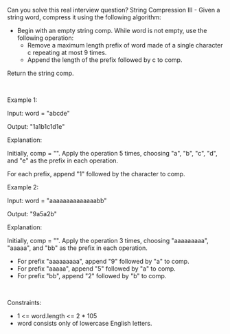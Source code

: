 Can you solve this real interview question? String Compression III - Given a string word, compress it using the following algorithm:

 * Begin with an empty string comp. While word is not empty, use the following operation:
   * Remove a maximum length prefix of word made of a single character c repeating at most 9 times.
   * Append the length of the prefix followed by c to comp.

Return the string comp.

 

Example 1:

Input: word = "abcde"

Output: "1a1b1c1d1e"

Explanation:

Initially, comp = "". Apply the operation 5 times, choosing "a", "b", "c", "d", and "e" as the prefix in each operation.

For each prefix, append "1" followed by the character to comp.

Example 2:

Input: word = "aaaaaaaaaaaaaabb"

Output: "9a5a2b"

Explanation:

Initially, comp = "". Apply the operation 3 times, choosing "aaaaaaaaa", "aaaaa", and "bb" as the prefix in each operation.

 * For prefix "aaaaaaaaa", append "9" followed by "a" to comp.
 * For prefix "aaaaa", append "5" followed by "a" to comp.
 * For prefix "bb", append "2" followed by "b" to comp.

 

Constraints:

 * 1 <= word.length <= 2 * 105
 * word consists only of lowercase English letters.